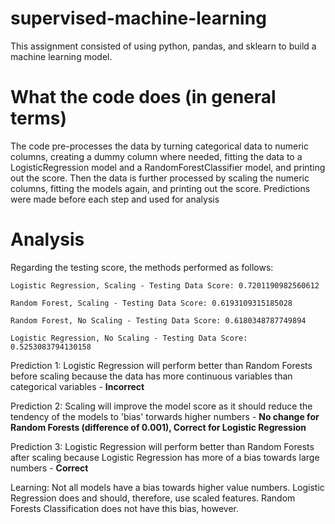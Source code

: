 # supervised-machine-learning
This assignment consisted of using python, pandas, and sklearn to build a machine learning model.

# What the code does (in general terms)
The code pre-processes the data by turning categorical data to numeric columns, creating a dummy column where needed, fitting the data to a LogisticRegression model and a RandomForestClassifier model, and printing out the score. Then the data is further processed by scaling the numeric columns, fitting the models again, and printing out the score.  Predictions were made before each step and used for analysis

# Analysis

Regarding the testing score, the methods performed as follows:

    Logistic Regression, Scaling - Testing Data Score: 0.7201190982560612

    Random Forest, Scaling - Testing Data Score: 0.6193109315185028

    Random Forest, No Scaling - Testing Data Score: 0.6180348787749894

    Logistic Regression, No Scaling - Testing Data Score: 0.5253083794130158

Prediction 1: Logistic Regression will perform better than Random Forests before scaling because the data has more continuous variables than categorical variables - **Incorrect**

Prediction 2: Scaling will improve the model score as it should reduce the tendency of the models to 'bias' torwards higher numbers - **No change for Random Forests (difference of 0.001), Correct for Logistic Regression**

Prediction 3: Logistic Regression will perform better than Random Forests after scaling because Logistic Regression has more of a bias towards large numbers - **Correct**

Learning: Not all models have a bias towards higher value numbers. Logistic Regression does and should, therefore, use scaled features. Random Forests Classification does not have this bias, however.
